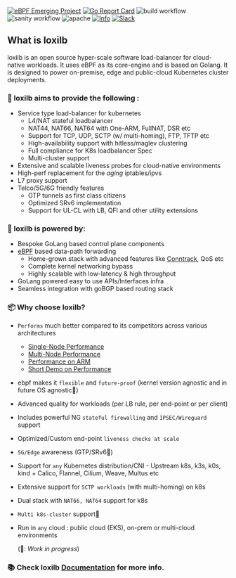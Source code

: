 [![eBPF Emerging Project](https://img.shields.io/badge/ebpf.io-Emerging--App-success)](https://ebpf.io/projects#loxilb) [![Go Report Card](https://goreportcard.com/badge/github.com/loxilb-io/loxilb)](https://goreportcard.com/report/github.com/loxilb-io/loxilb) ![build workflow](https://github.com/loxilb-io/loxilb/actions/workflows/docker-image.yml/badge.svg) ![sanity workflow](https://github.com/loxilb-io/loxilb/actions/workflows/basic-sanity.yml/badge.svg) ![apache](https://img.shields.io/badge/license-Apache-blue.svg) [![Info][docs-shield]][docs-url] [![Slack](https://img.shields.io/badge/community-join%20slack-blue)](https://www.loxilb.io/members)  
## What is loxilb

loxilb is an open source hyper-scale software load-balancer for cloud-native workloads. It uses eBPF as its core-engine and is based on Golang. It is designed to power on-premise, edge and public-cloud Kubernetes cluster deployments.

###  🚀 loxilb aims to provide the following :   
- Service type load-balancer for kubernetes   
    * L4/NAT stateful loadbalancer   
    * NAT44, NAT66, NAT64 with One-ARM, FullNAT, DSR etc   
    * Support for TCP, UDP, SCTP (w/ multi-homing), FTP, TFTP etc   
    * High-availability support with hitless/maglev clustering   
    * Full compliance for K8s loadbalancer Spec
    * Multi-cluster support      
-  Extensive and scalable liveness probes for cloud-native environments    
-  High-perf replacement for the *aging* iptables/ipvs   
-  L7 proxy support   
-  Telco/5G/6G friendly features    
    * GTP tunnels as first class citizens     
    * Optimized SRv6 implementation    
    * Support for UL-CL with LB, QFI and other utility extensions   

### 🧿 loxilb is powered by:        
- Bespoke GoLang based control plane components     
- [eBPF](https://ebpf.io/) based data-path forwarding   
   * Home-grown stack with advanced features like [Conntrack](https://thermalcircle.de/doku.php?id=blog:linux:connection_tracking_1_modules_and_hooks), QoS etc
   * Complete kernel networking bypass    
   * Highly scalable with low-latency & high throughput   
- GoLang powered easy to use APIs/Interfaces infra   
- Seamless integration with goBGP based routing stack
</details>    

### 📦 Why choose loxilb?
   
- ```Performs``` much better compared to its competitors across various architectures
    * [Single-Node Performance](https://loxilb-io.github.io/loxilbdocs/perf-single/)
    * [Multi-Node Performance](https://loxilb-io.github.io/loxilbdocs/perf-multi/)
    * [Performance on ARM](https://www.loxilb.io/post/running-loxilb-on-aws-graviton2-based-ec2-instance)
    * [Short Demo on Performance](https://www.youtube.com/watch?v=MJXcM0x6IeQ)
- ebpf makes it ```flexible``` and ```future-proof``` (kernel version agnostic and in future OS agnostic🚧)      
- Advanced quality for workloads (per LB rule, per end-point or per client)       
- Includes powerful NG ```stateful firewalling``` and ```IPSEC/Wireguard``` support      
- Optimized/Custom end-point ```liveness checks at scale```      
- ```5G/Edge``` awareness (GTP/SRv6🚧)      
- Support for ```any``` Kubernetes distribution/CNI - Upstream k8s, k3s, k0s, kind + Calico, Flannel, Cilium, Weave, Multus etc      
- Extensive support for ```SCTP workloads``` (with multi-homing) on k8s    
- Dual stack with ```NAT66, NAT64``` support for k8s     
- ```Multi k8s-cluster``` support🚧      
- Run in ```any``` cloud : public cloud (EKS), on-prem or multi-cloud environments        

  (🚧: *Work in progress*)      

### 📚 Check loxilb [Documentation](https://loxilb-io.github.io/loxilbdocs/) for more info.   

[docs-shield]: https://img.shields.io/badge/info-docs-blue
[docs-url]: https://loxilb-io.github.io/loxilbdocs/
[slack=shield]: https://img.shields.io/badge/Community-Join%20Slack-blue
[slack-url]: https://www.loxilb.io/members

